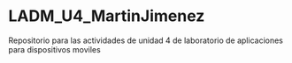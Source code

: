 # LADM_U4_MartinJimenez
Repositorio para las actividades de unidad 4 de laboratorio de aplicaciones para dispositivos moviles

